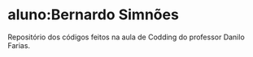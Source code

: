 # aluno:Bernardo Simnões
Repositório dos códigos feitos na aula de Codding do professor Danilo Farias.
